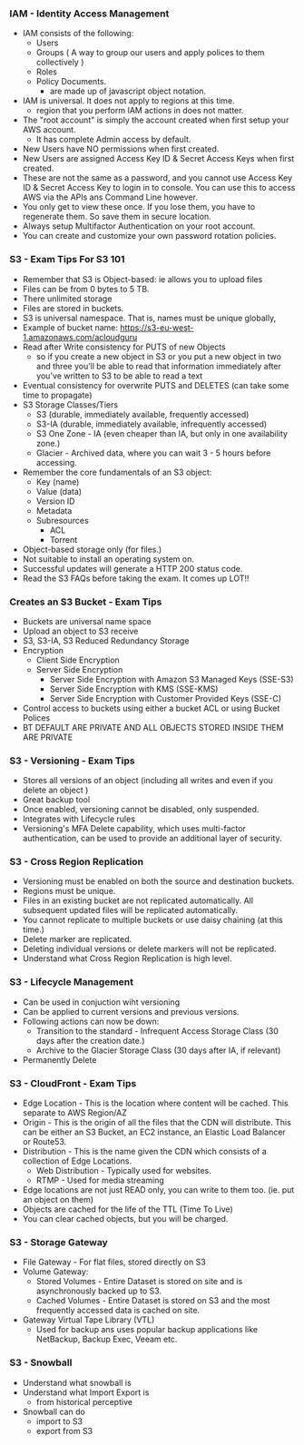 ### IAM - Identity Access Management 

* IAM consists of the following:
    - Users 
    - Groups ( A way to group our users and apply polices to them collectively ) 
    - Roles 
    - Policy Documents.
        - are made up of javascript object notation. 
* IAM is universal. It does not apply to regions at this time. 
    - region that you perform IAM actions in does not matter.
* The "root account" is simply the account created when first setup your AWS account. 
    - It has complete Admin access by default.
* New Users have NO permissions when first created. 
* New Users are assigned Access Key ID & Secret Access Keys when first created.
* These are not the same as a password, and you cannot use Access Key ID & Secret Access Key to login in to console. You can use this to access AWS via the APIs ans Command Line however.
* You only get to view these once. If you lose them, you have to regenerate them. So save them in secure location. 
* Always setup Multifactor Authentication on your root account.
* You can create and customize your own password rotation policies.
   
### S3 - Exam Tips For S3 101

* Remember that S3 is Object-based: ie allows you to upload files
* Files can be from 0 bytes to 5 TB.
* There unlimited storage
* Files are stored in buckets.
* S3 is universal namespace. That is, names must be unique globally, 
* Example of bucket name: https://s3-eu-west-1.amazonaws.com/acloudguru
* Read after Write consistency for PUTS of new Objects
    - so if you create a new object in S3 or you put a new object in two and three you’ll be able to read that information immediately after you've written to S3 to be able to read a text
* Eventual consistency for overwrite PUTS and DELETES (can take some time to propagate)
* S3 Storage Classes/Tiers
    - S3 (durable, immediately available, frequently accessed)
    - S3-IA (durable, immediately available, infrequently accessed)
    - S3 One Zone - IA (even cheaper than IA, but only in one availability zone.)
    - Glacier - Archived data, where you can wait 3 - 5 hours before accessing.
* Remember the core fundamentals of an S3 object:
    - Key (name)
    - Value (data)
    - Version ID
    - Metadata
    - Subresources
        - ACL
        - Torrent
* Object-based storage only (for files.)
* Not suitable to install an operating system on.
* Successful updates will generate a HTTP 200 status code.
* Read the S3 FAQs before taking the exam. It comes up LOT!!	 
 
### Creates an S3 Bucket - Exam Tips

* Buckets are universal name space
* Upload an object to S3 receive
* S3, S3-IA, S3 Reduced Redundancy Storage
* Encryption  
    - Client Side Encryption
    - Server Side Encryption
        - Server Side Encryption with Amazon S3 Managed Keys (SSE-S3)
        - Server Side Encryption with KMS (SSE-KMS)
        - Server Side Encryption with Customer Provided Keys (SSE-C)
 * Control access to buckets using either a bucket ACL or using Bucket Polices
 * BT DEFAULT ARE PRIVATE AND ALL OBJECTS STORED INSIDE THEM ARE PRIVATE
        
 ### S3 - Versioning - Exam Tips
  
* Stores all versions of an object (including all writes and even if you delete an object )
* Great backup tool
* Once enabled, versioning cannot be disabled, only suspended.
* Integrates with Lifecycle rules
* Versioning's MFA Delete capability, which uses multi-factor authentication, can be used to provide an additional layer of security. 

### S3 - Cross Region Replication 

* Versioning must be enabled on both the source and destination buckets. 
* Regions must be unique. 
* Files in an existing bucket are not replicated automatically. All subsequent updated files will be replicated automatically. 
* You cannot replicate to multiple buckets or use daisy chaining (at this time.)
* Delete marker are replicated. 
* Deleting individual versions or delete markers will not be replicated. 
* Understand what Cross Region Replication is high level. 

### S3 - Lifecycle Management 

* Can be used in conjuction wiht versioning
* Can be applied to current versions and previous versions.
* Following actions can now be down:
    - Transition to the standard - Infrequent Access Storage Class
    (30 days after the creation date.) 
   - Archive to the Glacier Storage Class (30 days after IA, if relevant)
* Permanently Delete

### S3 - CloudFront - Exam Tips

* Edge Location - This is the location where content will be cached. This separate to AWS Region/AZ
* Origin - This is the origin of all the files that the CDN will distribute. This can be either an S3 Bucket, an EC2 instance, an Elastic Load Balancer or Route53.
* Distribution - This is the name given the CDN which consists of a collection of Edge Locations.
    - Web Distribution - Typically used for websites.
    - RTMP - Used for media streaming
* Edge locations are not just READ only, you can write to them too. (ie. put an object on them)
* Objects are cached for the life of the TTL (Time To Live)
* You can clear cached objects, but you will be charged. 
     
     
 ### S3 - Storage Gateway
 
 * File Gateway - For flat files, stored directly on S3
 * Volume Gateway: 
    - Stored Volumes - Entire Dataset is stored on site and is asynchronously backed up to S3.
    - Cached Volumes - Entire Dataset is stored on S3 and the most frequently accessed data is cached on site. 
 * Gateway Virtual Tape Library (VTL)
    - Used for backup ans uses popular backup applications like NetBackup, Backup Exec, Veeam etc.
    
### S3 - Snowball

* Understand what snowball is
* Understand what Import Export is
    - from historical perceptive 
* Snowball can do 
    - import to S3
    - export from S3  
